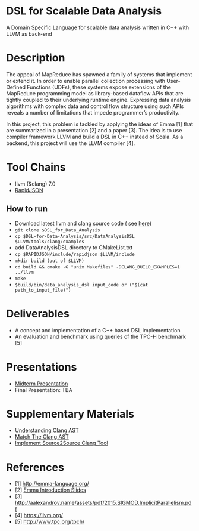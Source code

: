 # DSL for Scalable Data Analysis
A Domain Specific Language for scalable data analysis written in C++ with LLVM as back-end 

# Description
The appeal of MapReduce has spawned a family of systems that implement or extend it. In order to enable parallel collection processing with User-Defined Functions (UDFs), these systems expose extensions of the MapReduce programming model as library-based dataflow APIs that are tightly coupled to their underlying runtime engine. Expressing data analysis algorithms with complex data and control flow structure using such APIs reveals a number of limitations that impede programmer’s productivity.

In this project, this problem is tackled by applying the ideas of Emma [1] that are summarized in a presentation [2] and a paper [3]. The idea is to use compiler framework LLVM and build a DSL in C++ instead of Scala. As a backend, this project will use the LLVM compiler [4].

# Tool Chains
* llvm (&clang) 7.0
* [RapidJSON](http://rapidjson.org/)

## How to run
* Download latest llvm and clang source code ( see [here](https://clang.llvm.org/get_started.html))
* `git clone $DSL_for_Data_Analysis`
* `cp $DSL-for-Data-Analysis/src/DataAnalysisDSL $LLVM/tools/clang/examples`
* add DataAnalysisDSL directory to CMakeList.txt
* `cp $RAPIDJSON/include/rapidjson $LLVM/include`
* `mkdir build (out of $LLVM)`
* `cd build && cmake -G "unix Makefiles" -DCLANG_BUILD_EXAMPLES=1 ../llvm`
* `make`
* `$build/bin/data_analysis_dsl input_code or ("$(cat path_to_input_file)")`

# Deliverables
* A concept and implementation of a C++ based DSL implementation
* An evaluation and benchmark using queries of the TPC-H benchmark [5]

# Presentations
* [Midterm Presentation](https://docs.google.com/presentation/d/1qKCc-usSp4yyKjJsFRIqfw5l5ffWULwigyTIkNzoBO8/edit?usp=sharing)
* Final Presentation: TBA

# Supplementary Materials 
* [Understanding Clang AST](https://jonasdevlieghere.com/understanding-the-clang-ast/)
* [Match The Clang AST](https://clang.llvm.org/docs/LibASTMatchers.html)
* [Implement Source2Source Clang Tool](http://www.voidcn.com/article/p-tpecfzhv-os.html)


# References
* [1] http://emma-language.org/
* [2] [Emma Introduction Slides](https://docs.google.com/presentation/d/1IM6VhGGg--dx5dEnCJtWkD0JXCl9Sw-wzTgr3Cj6uig/edit#slide=id.g1e346bc9de_0_6)
* [3] http://aalexandrov.name/assets/pdf/2015.SIGMOD.ImplicitParallelism.pdf
* [4] https://llvm.org/
* [5] http://www.tpc.org/tpch/
